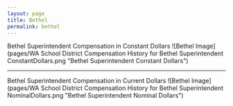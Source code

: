 ```yaml
---
layout: page
title: Bethel
permalink: bethel
---
```



Bethel Superintendent Compensation in Constant Dollars
![Bethel Image](pages/WA School District Compensation History for Bethel Superintendent ConstantDollars.png "Bethel Superintendent Constant Dollars")
___

Bethel Superintendent Compensation in Current Dollars
![Bethel Image](pages/WA School District Compensation History for Bethel Superintendent NominalDollars.png "Bethel Superintendent Nominal Dollars")
